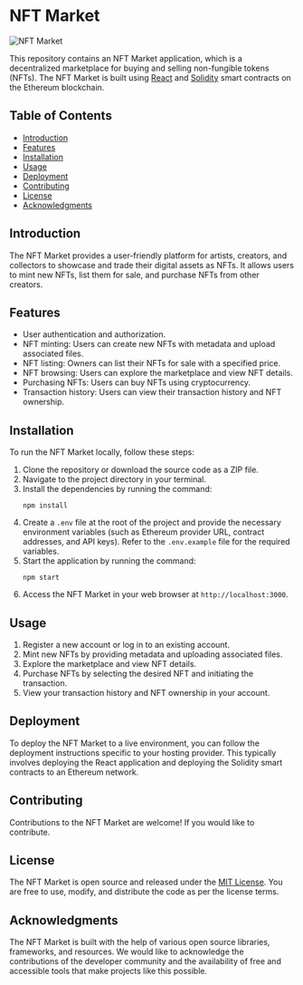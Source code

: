 # NFT Market

![NFT Market](https://github.com/Mhezron/NFT-Market/blob/main/nft-market.png)

This repository contains an NFT Market application, which is a decentralized marketplace for buying and selling non-fungible tokens (NFTs). The NFT Market is built using [React](https://reactjs.org/) and [Solidity](https://docs.soliditylang.org/) smart contracts on the Ethereum blockchain.

## Table of Contents

- [Introduction](#introduction)
- [Features](#features)
- [Installation](#installation)
- [Usage](#usage)
- [Deployment](#deployment)
- [Contributing](#contributing)
- [License](#license)
- [Acknowledgments](#acknowledgments)

## Introduction

The NFT Market provides a user-friendly platform for artists, creators, and collectors to showcase and trade their digital assets as NFTs. It allows users to mint new NFTs, list them for sale, and purchase NFTs from other creators.

## Features

- User authentication and authorization.
- NFT minting: Users can create new NFTs with metadata and upload associated files.
- NFT listing: Owners can list their NFTs for sale with a specified price.
- NFT browsing: Users can explore the marketplace and view NFT details.
- Purchasing NFTs: Users can buy NFTs using cryptocurrency.
- Transaction history: Users can view their transaction history and NFT ownership.

## Installation

To run the NFT Market locally, follow these steps:

1. Clone the repository or download the source code as a ZIP file.
2. Navigate to the project directory in your terminal.
3. Install the dependencies by running the command:
   ```
   npm install
   ```
4. Create a `.env` file at the root of the project and provide the necessary environment variables (such as Ethereum provider URL, contract addresses, and API keys). Refer to the `.env.example` file for the required variables.
5. Start the application by running the command:
   ```
   npm start
   ```
6. Access the NFT Market in your web browser at `http://localhost:3000`.

## Usage

1. Register a new account or log in to an existing account.
2. Mint new NFTs by providing metadata and uploading associated files.
3. Explore the marketplace and view NFT details.
4. Purchase NFTs by selecting the desired NFT and initiating the transaction.
5. View your transaction history and NFT ownership in your account.

## Deployment

To deploy the NFT Market to a live environment, you can follow the deployment instructions specific to your hosting provider. This typically involves deploying the React application and deploying the Solidity smart contracts to an Ethereum network.

## Contributing

Contributions to the NFT Market are welcome! If you would like to contribute.

## License

The NFT Market is open source and released under the [MIT License](LICENSE). You are free to use, modify, and distribute the code as per the license terms.

## Acknowledgments

The NFT Market is built with the help of various open source libraries, frameworks, and resources. We would like to acknowledge the contributions of the developer community and the availability of free and accessible tools that make projects like this possible.
